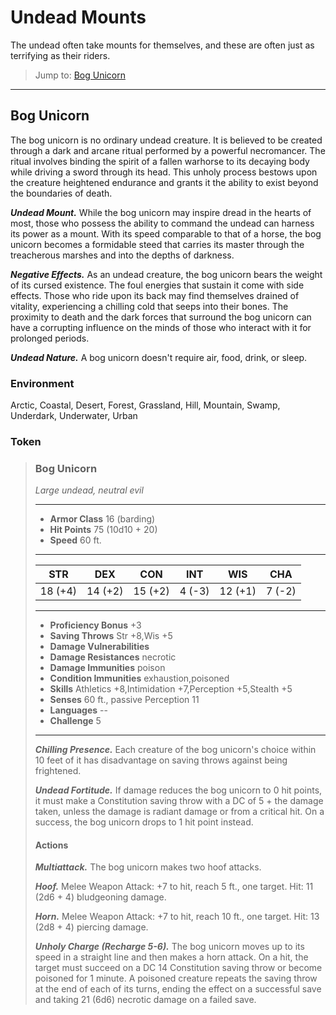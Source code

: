 # Undead Mounts
The undead often take mounts for themselves, and these are often just as terrifying as their riders.

> Jump to: [Bog Unicorn](UndeadMounts.md#bog-unicorn)

---

## Bog Unicorn
The bog unicorn is no ordinary undead creature. It is believed to be created through a dark and arcane ritual performed by a powerful necromancer. The ritual involves binding the spirit of a fallen warhorse to its decaying body while driving a sword through its head. This unholy process bestows upon the creature heightened endurance and grants it the ability to exist beyond the boundaries of death.

***Undead Mount.*** While the bog unicorn may inspire dread in the hearts of most, those who possess the ability to command the undead can harness its power as a mount. With its speed comparable to that of a horse, the bog unicorn becomes a formidable steed that carries its master through the treacherous marshes and into the depths of darkness.

***Negative Effects.*** As an undead creature, the bog unicorn bears the weight of its cursed existence. The foul energies that sustain it come with side effects. Those who ride upon its back may find themselves drained of vitality, experiencing a chilling cold that seeps into their bones. The proximity to death and the dark forces that surround the bog unicorn can have a corrupting influence on the minds of those who interact with it for prolonged periods.

***Undead Nature.*** A bog unicorn doesn't require air, food, drink, or sleep.

### Environment
Arctic, Coastal, Desert, Forest, Grassland, Hill, Mountain, Swamp, Underdark, Underwater, Urban

### Token

>### Bog Unicorn
>*Large undead, neutral evil*
>___
>- **Armor Class** 16 (barding)
>- **Hit Points** 75 (10d10 + 20)
>- **Speed** 60 ft.
>___
>|**STR**|**DEX**|**CON**|**INT**|**WIS**|**CHA**|
>|:---:|:---:|:---:|:---:|:---:|:---:|
>|18 (+4)|14 (+2)|15 (+2)|4 (-3)|12 (+1)|7 (-2)|
>
>___
>- **Proficiency Bonus** +3
>- **Saving Throws** Str +8,Wis +5
>- **Damage Vulnerabilities** 
>- **Damage Resistances** necrotic
>- **Damage Immunities** poison
>- **Condition Immunities** exhaustion,poisoned
>- **Skills** Athletics +8,Intimidation +7,Perception +5,Stealth +5
>- **Senses** 60 ft., passive Perception 11
>- **Languages** --
>- **Challenge** 5
>___
>***Chilling Presence.*** Each creature of the bog unicorn's choice within 10 feet of it has disadvantage on saving throws against being frightened.
>
>***Undead Fortitude.*** If damage reduces the bog unicorn to 0 hit points, it must make a Constitution saving throw with a DC of 5 + the damage taken, unless the damage is radiant damage or from a critical hit. On a success, the bog unicorn drops to 1 hit point instead.
>
>#### Actions
>***Multiattack.*** The bog unicorn makes two hoof attacks.
>
>***Hoof.*** Melee Weapon Attack: +7 to hit, reach 5 ft., one target. Hit: 11 (2d6 + 4) bludgeoning damage.
>
>***Horn.*** Melee Weapon Attack: +7 to hit, reach 10 ft., one target. Hit: 13 (2d8 + 4) piercing damage.
>
>***Unholy Charge (Recharge 5-6).*** The bog unicorn moves up to its speed in a straight line and then makes a horn attack. On a hit, the target must succeed on a DC 14 Constitution saving throw or become poisoned for 1 minute. A poisoned creature repeats the saving throw at the end of each of its turns, ending the effect on a successful save and taking 21 (6d6) necrotic damage on a failed save.

